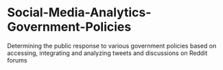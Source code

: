 # Social-Media-Analytics-Government-Policies
Determining the public response to various government policies based on accessing, integrating and analyzing tweets and discussions on Reddit forums
